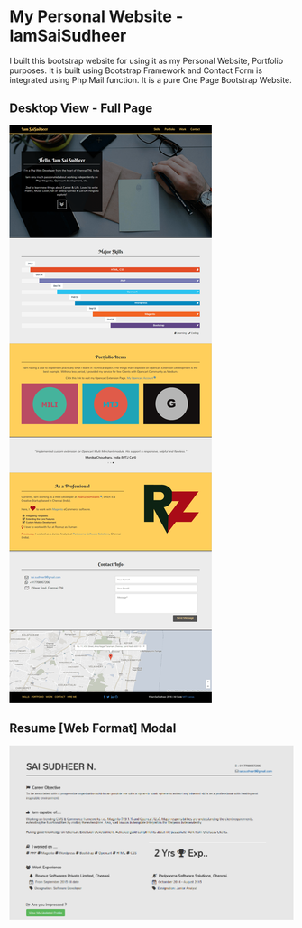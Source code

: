 # My Personal Website - IamSaiSudheer

I built this bootstrap website for using it as my Personal Website, Portfolio purposes. It is built using Bootstrap Framework and Contact Form is integrated using Php Mail function. It is a pure One Page Bootstrap Website.


## Desktop View - Full Page
![Full Page](screenshots/Full-Page-Screenshot.png)


## Resume [Web Format] Modal
![Resume Web Format Modal](screenshots/Resume-WebFormat.png)